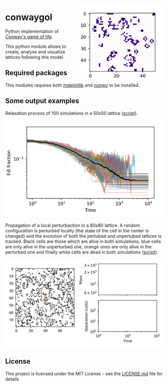 
<img align="right" width="270" height="240"
     src="https://raw.githubusercontent.com/ruhugu/conwaygol/master/output_examples/conwayL50.gif">

# conwaygol
Python implementation of [Conway's game of life](https://en.wikipedia.org/wiki/Conway%27s_Game_of_Life).

This python module allows to create, analyse and visualize lattices following this model.


## Required packages

This modules requires both [matplotlib](https://matplotlib.org/) and [numpy](http://www.numpy.org/) to be installed.


## Some output examples

Relaxation process of 100 simulations in a 50x50 lattice ([script](https://github.com/ruhugu/conwaygol/blob/master/scripts/relaxation.py)).

<img src="https://raw.githubusercontent.com/ruhugu/conwaygol/master/output_examples/relaxationL50N100.png" alt="Drawing" width="500"/>


Propagation of a local perturbaction in a 80x80 lattice. A random configuration is perturbed locally (the state of the cell in the center is changed) and the evolution of both the pertubed and unpertubed lattices is tracked. Black cells are those which are alive in both simulations, blue cells are only alive in the unperturbed one, orange ones are only alive in the perturbed one and finally white cells are dead in both simulations ([script](https://github.com/ruhugu/conwaygol/blob/master/scripts/butterfly.py)).

<img src="https://raw.githubusercontent.com/ruhugu/conwaygol/master/output_examples/butterflyL80.gif" alt="Drawing" width="700"/>


## License

This project is licensed under the MIT License - see the [LICENSE.md](LICENSE.md) file for details

